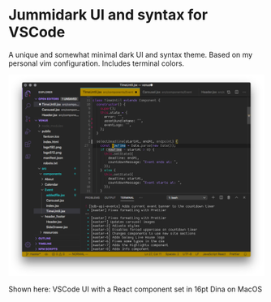 # Jummidark UI and syntax for VSCode

A unique and somewhat minimal dark UI and syntax theme. Based on my personal vim configuration. Includes terminal colors.

![jummidark UI and syntax highlighting screenshot](./assets/jummidark-vscode-specimen.png)

Shown here: VSCode UI with a React component set in 16pt Dina on MacOS
